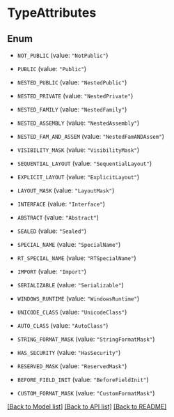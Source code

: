 # TypeAttributes

## Enum


* `NOT_PUBLIC` (value: `"NotPublic"`)

* `PUBLIC` (value: `"Public"`)

* `NESTED_PUBLIC` (value: `"NestedPublic"`)

* `NESTED_PRIVATE` (value: `"NestedPrivate"`)

* `NESTED_FAMILY` (value: `"NestedFamily"`)

* `NESTED_ASSEMBLY` (value: `"NestedAssembly"`)

* `NESTED_FAM_AND_ASSEM` (value: `"NestedFamANDAssem"`)

* `VISIBILITY_MASK` (value: `"VisibilityMask"`)

* `SEQUENTIAL_LAYOUT` (value: `"SequentialLayout"`)

* `EXPLICIT_LAYOUT` (value: `"ExplicitLayout"`)

* `LAYOUT_MASK` (value: `"LayoutMask"`)

* `INTERFACE` (value: `"Interface"`)

* `ABSTRACT` (value: `"Abstract"`)

* `SEALED` (value: `"Sealed"`)

* `SPECIAL_NAME` (value: `"SpecialName"`)

* `RT_SPECIAL_NAME` (value: `"RTSpecialName"`)

* `IMPORT` (value: `"Import"`)

* `SERIALIZABLE` (value: `"Serializable"`)

* `WINDOWS_RUNTIME` (value: `"WindowsRuntime"`)

* `UNICODE_CLASS` (value: `"UnicodeClass"`)

* `AUTO_CLASS` (value: `"AutoClass"`)

* `STRING_FORMAT_MASK` (value: `"StringFormatMask"`)

* `HAS_SECURITY` (value: `"HasSecurity"`)

* `RESERVED_MASK` (value: `"ReservedMask"`)

* `BEFORE_FIELD_INIT` (value: `"BeforeFieldInit"`)

* `CUSTOM_FORMAT_MASK` (value: `"CustomFormatMask"`)


[[Back to Model list]](../README.md#documentation-for-models) [[Back to API list]](../README.md#documentation-for-api-endpoints) [[Back to README]](../README.md)


